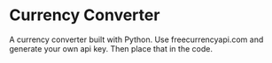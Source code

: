 # Currency Converter
A currency converter built with Python.
Use freecurrencyapi.com and generate your own api key. Then place that in the code. 
